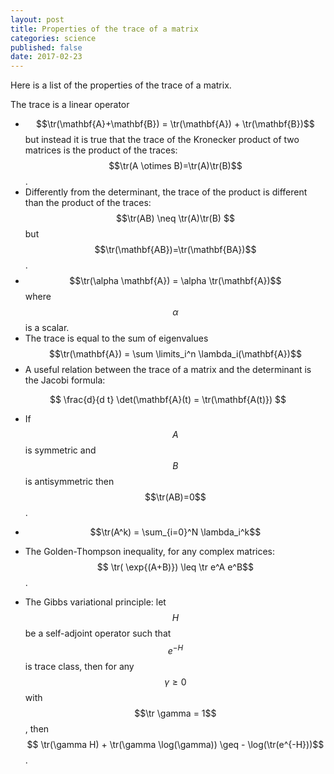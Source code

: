 ```yaml
---
layout: post
title: Properties of the trace of a matrix
categories: science
published: false
date: 2017-02-23
--- 
```


Here is a list of the properties of the trace of a matrix.

The trace is a linear operator
- $$\tr(\mathbf{A}+\mathbf{B}) = \tr(\mathbf{A}) + \tr(\mathbf{B})$$
but instead it is true that the trace of the Kronecker product of two matrices is the product of the traces:
$$\tr(A \otimes B)=\tr(A)\tr(B)$$.
- Differently from the determinant, the trace of the product is different than the product of the traces: $$\tr(AB) \neq \tr(A)\tr(B) $$ but $$\tr(\mathbf{AB})=\tr(\mathbf{BA})$$.
- $$\tr(\alpha  \mathbf{A}) = \alpha \tr(\mathbf{A})$$ where $$\alpha$$ is a scalar.
- The trace is equal to the sum of eigenvalues $$\tr(\mathbf{A}) = \sum \limits_i^n \lambda_i(\mathbf{A})$$ 
- A useful relation between the trace of a matrix and the determinant is the Jacobi formula:

$$
\frac{d}{d t} \det(\mathbf{A}(t) = \tr(\mathbf{A(t)})
$$

- If $$A$$ is symmetric and $$B$$ is antisymmetric then $$\tr(AB)=0$$.
- $$\tr(A^k) = \sum_{i=0}^N \lambda_i^k$$

- The Golden-Thompson inequality, for any complex matrices: 
$$ \tr( \exp{(A+B)}) \leq \tr e^A e^B$$.

- The Gibbs variational principle: let $$H$$ be a self-adjoint operator such that $$e^{-H}$$ is trace class, then for any $$\gamma \geq 0$$ with $$\tr \gamma = 1$$, then $$ \tr(\gamma H) + \tr(\gamma \log(\gamma)) \geq - \log(\tr(e^{-H}))$$.